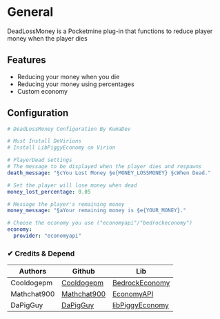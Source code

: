 # General
DeadLossMoney is a Pocketmine plug-in that functions to reduce player money when the player dies

## Features
- Reducing your money when you die
- Reducing your money using percentages
- Custom economy
  
## Configuration
```yaml
# DeadLossMoney Configuration By KumaDev

# Must Install DeVirions
# Install LibPiggyEconomy on Virion

# PlayerDead settings
# The message to be displayed when the player dies and respawns
death_message: "§cYou Lost Money §e{MONEY_LOSSMONEY} §cWhen Dead."

# Set the player will lose money when dead
money_lost_percentage: 0.05

# Message the player's remaining money
money_message: "§aYour remaining money is §e{YOUR_MONEY}."

# Choose the economy you use ("economyapi"/"bedrockeconomy")
economy:
  provider: "economyapi"
```

### ✔ Credits & Depend
| Authors | Github | Lib |
|---------|--------|-----|
| Cooldogepm | [Cooldogepm](https://github.com/cooldogepm) | [BedrockEconomy](https://github.com/cooldogepm/BedrockEconomy) |
| Mathchat900 | [Mathchat900](https://github.com/mathchat900) | [EconomyAPI](https://github.com/mathchat900/EconomyAPI-PM5) |
| DaPigGuy | [DaPigGuy](https://github.com/DaPigGuy) | [libPiggyEconomy](https://github.com/DaPigGuy/libPiggyEconomy) |
